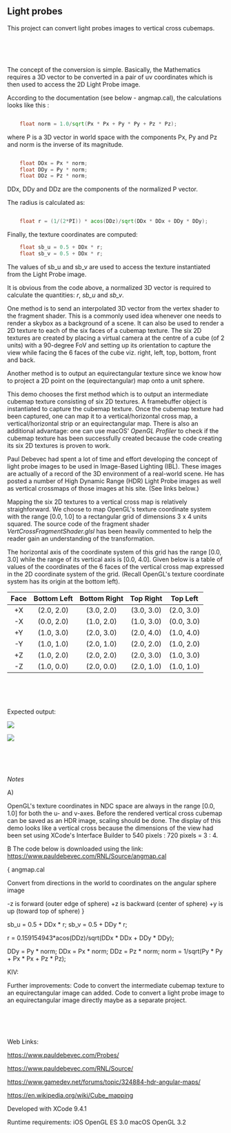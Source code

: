 ## Light probes

This project can convert light probes images to vertical cross cubemaps.

<br />
<br />
<br />

The concept of the conversion is simple. Basically, the Mathematics requires a 3D vector to be converted in a pair of uv coordinates which is then used to access the 2D Light Probe image.

According to the documentation (see below - angmap.cal), the calculations looks like this :

```glsl

    float norm = 1.0/sqrt(Px * Px + Py * Py + Pz * Pz);

```

where P is a 3D vector in world space with the components Px, Py and Pz and norm is the inverse of its magnitude.

```glsl

    float DDx = Px * norm;
    float DDy = Py * norm;
    float DDz = Pz * norm;

```

DDx, DDy and DDz are the components of the normalized P vector.

The radius is calculated as:

```glsl

    float r = (1/(2*PI)) * acos(DDz)/sqrt(DDx * DDx + DDy * DDy);
```

Finally, the texture coordinates are computed:

```glsl
    float sb_u = 0.5 + DDx * r;
    float sb_v = 0.5 + DDx * r;
```

The values of sb_u and sb_v are used to access the texture instantiated from the Light Probe image.


It is obvious from the code above, a normalized 3D vector is required to calculate the quantities: *r*, *sb_u* and *sb_v*.

One method is to send an interpolated 3D vector from the vertex shader to the fragment shader.  This is a commonly used idea whenever one needs to render a skybox as a background of a scene. It can also be used to render a 2D texture to each of the six faces of a cubemap texture. The six 2D textures are created by placing a virtual camera at the centre of a cube (of 2 units) with a 90-degree FoV and setting up its orientation to capture the view while facing the 6 faces of the cube viz. right, left, top, bottom, front and back. 

Another method is to output an equirectangular texture since we know how to project a 2D point on the (equirectangular) map onto a unit sphere.

This demo chooses the first method which is to output an intermediate cubemap texture consisting of six 2D textures. A framebuffer object is instantiated to capture the cubemap texture. Once the cubemap texture had been captured, one can map it to a vertical/horizontal cross map, a vertical/horizontal strip or an equirectangular map. There is also an additional advantage: one can use macOS' *OpenGL Profiler* to check if the cubemap texture has been successfully created because the code creating its six 2D textures is proven  to work.

Paul Debevec had spent a lot of time and effort developing the concept of light probe images to be used in Image-Based Lighting (IBL). These images are actually of a record of the 3D environment of a real-world scene. He has posted a number of High Dynamic Range (HDR) Light Probe images as well as vertical crossmaps of those images at his site. (See links below.)

Mapping the six 2D textures to a vertical cross map is relatively straighforward. We choose to map OpenGL's texture coordinate system with the range [0.0, 1.0] to a rectangular grid of dimensions 3 x 4 units squared. The source code of the fragment shader *VertCrossFragmentShader.glsl* has been heavily commented to help the reader gain an understanding of the transformation.

The horizontal axis of the coordinate system of this grid has the range [0.0, 3.0] while the range of its vertical axis is [0.0, 4.0]. Given below is a table of values of the coordinates of the 6 faces of the vertical cross map expressed in the 2D coordinate system of the grid. (Recall OpenGL's texture coordinate system has its origin at the bottom left).


| Face  |   Bottom Left   |   Bottom Right  | Top Right | Top Left  |
| :---: | :---: | :---:|:---:|:---:|
|   +X  | (2.0, 2.0) | (3.0, 2.0) | (3.0, 3.0) | (2.0, 3.0) |
|   -X  | (0.0, 2.0) | (1.0, 2.0) | (1.0, 3.0) | (0.0, 3.0) |
|   +Y  | (1.0, 3.0) | (2.0, 3.0) | (2.0, 4.0) | (1.0, 4.0) |
|   -Y  | (1.0, 1.0) | (2.0, 1.0) | (2.0, 2.0) | (1.0, 2.0) |
|   +Z  | (1.0, 2.0) | (2.0, 2.0) | (2.0, 3.0) | (1.0, 3.0) |
|   -Z  | (1.0, 0.0) | (2.0, 0.0) | (2.0, 1.0) | (1.0, 1.0) | 

<br />
<br />
<br />

Expected output:

![](UffiziPlaza.png)


![](StPetersBasilica.png)

<br />
<br />
<br />

*Notes*

A)

OpenGL's texture coordinates in NDC space are always in the range [0.0, 1.0] for both the u- and v-axes. Before the rendered vertical cross cubemap can be saved as an HDR image, scaling should be done.
The display of this demo looks like a vertical cross because the dimensions of the view had been set using XCode's Interface Builder to 540 pixels : 720 pixels = 3 : 4.

B
The code below is downloaded using the link: https://www.pauldebevec.com/RNL/Source/angmap.cal

{
angmap.cal

Convert from directions in the world to coordinates on the angular sphere image

-z is forward (outer edge of sphere)
+z is backward (center of sphere)
+y is up (toward top of sphere) 
}

sb_u = 0.5 + DDx * r;
sb_v = 0.5 + DDy * r;

r = 0.159154943*acos(DDz)/sqrt(DDx * DDx + DDy * DDy);

DDy = Py * norm;
DDx = Px * norm;
DDz = Pz * norm;
norm = 1/sqrt(Py * Py + Px * Px + Pz * Pz); 


KIV: 

Further improvements:
Code to convert the intermediate cubemap texture to an equirectangular image can added.
Code to convert a light probe image to an equirectangular image directly maybe as a separate project.

<br />
<br />
<br />

Web Links:

https://www.pauldebevec.com/Probes/

https://www.pauldebevec.com/RNL/Source/

https://www.gamedev.net/forums/topic/324884-hdr-angular-maps/

https://en.wikipedia.org/wiki/Cube_mapping


Developed with XCode 9.4.1

Runtime requirements:
    iOS OpenGL ES 3.0
    macOS OpenGL 3.2



